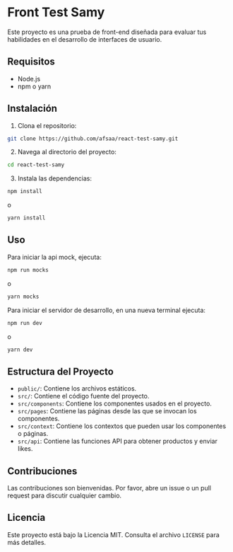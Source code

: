# Front Test Samy

Este proyecto es una prueba de front-end diseñada para evaluar tus habilidades en el desarrollo de interfaces de usuario.

## Requisitos

- Node.js
- npm o yarn

## Instalación

1. Clona el repositorio:

```sh
git clone https://github.com/afsaa/react-test-samy.git
```

2. Navega al directorio del proyecto:

```sh
cd react-test-samy
```

3. Instala las dependencias:

```sh
npm install
```

o

```sh
yarn install
```

## Uso

Para iniciar la api mock, ejecuta:

```sh
npm run mocks
```

o

```sh
yarn mocks
```

Para iniciar el servidor de desarrollo, en una nueva terminal ejecuta:

```sh
npm run dev
```

o

```sh
yarn dev
```

## Estructura del Proyecto

- `public/`: Contiene los archivos estáticos.
- `src/`: Contiene el código fuente del proyecto.
- `src/components`: Contiene los componentes usados en el proyecto.
- `src/pages`: Contiene las páginas desde las que se invocan los componentes.
- `src/context`: Contiene los contextos que pueden usar los componentes o páginas.
- `src/api`: Contiene las funciones API para obtener productos y enviar likes.

## Contribuciones

Las contribuciones son bienvenidas. Por favor, abre un issue o un pull request para discutir cualquier cambio.

## Licencia

Este proyecto está bajo la Licencia MIT. Consulta el archivo `LICENSE` para más detalles.
